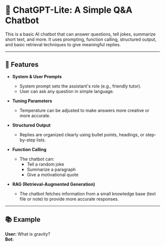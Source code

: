 # 🤖 ChatGPT-Lite: A Simple Q&A Chatbot

This is a basic AI chatbot that can answer questions, tell jokes, summarize short text, and more. It uses prompting, function calling, structured output, and basic retrieval techniques to give meaningful replies.

---

## 📌 Features

- **System & User Prompts**  
  - System prompt sets the assistant's role (e.g., friendly tutor).  
  - User can ask any question in simple language.

- **Tuning Parameters**  
  - Temperature can be adjusted to make answers more creative or more accurate.

- **Structured Output**  
  - Replies are organized clearly using bullet points, headings, or step-by-step lists.

- **Function Calling**  
  - The chatbot can:
    - Tell a random joke  
    - Summarize a paragraph  
    - Give a motivational quote

- **RAG (Retrieval-Augmented Generation)**  
  - The chatbot fetches information from a small knowledge base (text file or note) to provide more accurate responses.

---

## 📚 Example

**User:** What is gravity?  
**Bot:**  
